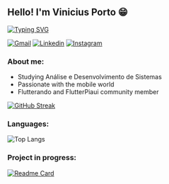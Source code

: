 ## Hello! I'm Vinicius Porto 😁

[![Typing SVG](https://readme-typing-svg.demolab.com/?lines=Welcome+to+my+portfolio+on+GitHub!+)](https://git.io/typing-svg)

[![Gmail](https://img.shields.io/badge/Gmail-D14836?style=for-the-badge&logo=gmail&logoColor=white)](vinicius.p.a.corin@gmail.com)
[![Linkedin](https://img.shields.io/badge/LinkedIn-0077B5?style=for-the-badge&logo=linkedin&logoColor=white)](https://www.instagram.com/vininormie/)
[![Instagram](https://img.shields.io/badge/Instagram-E4405F?style=for-the-badge&logo=instagram&logoColor=white)](https://www.instagram.com/vininormie/)

### About me:
- Studying Análise e Desenvolvimento de Sistemas
- Passionate with the mobile world
- Flutterando and FlutterPiaui community member

[![GitHub Streak](https://streak-stats.demolab.com/?user=ViniPortoDev)](https://git.io/streak-stats)

### Languages:

![Top Langs](https://github-readme-stats.vercel.app/api/top-langs/?username=ViniPortoDev&layout=compact)
### Project in progress:
[![Readme Card](https://github-readme-stats.vercel.app/api/pin/?username=ViniPortoDev&repo=clean_nest)](https://github.com/ViniPortoDev/clean_nest.git)





